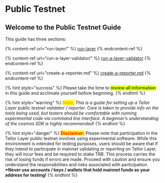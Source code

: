 # Public Testnet

## Welcome to the Public Testnet Guide

This guide has three sections:

{% content-ref url="run-layer/" %}
[run-layer](run-layer/)
{% endcontent-ref %}

{% content-ref url="run-a-layer-validator/" %}
[run-a-layer-validator](run-a-layer-validator/)
{% endcontent-ref %}

{% content-ref url="create-a-reporter.md" %}
[create-a-reporter.md](create-a-reporter.md)
{% endcontent-ref %}

{% hint style="success" %}
Please take the time to <mark style="color:green;">**review all information**</mark> in this guide and acclimate yourself before beginning.
{% endhint %}

{% hint style="warning" %}
<mark style="color:orange;">**Note:**</mark> _This is a guide for setting up a Tellor Layer public testnet validator / reporter. Care is taken to provide info on the tools being used, but testers should be comfortable with running experimental code via command line interface. A beginner’s understanding of the cosmos SDK is highly recommended!_
{% endhint %}

{% hint style="danger" %}
<mark style="color:red;">**Disclaimer:**</mark> Please note that participation in the Tellor Layer public testnet involves using experimental software. While this environment is intended for testing purposes, users should be aware that if they intend to participate in mainnet validating or reporting on Tellor Layer, they will incur fees and be required to stake TRB. This process carries the risk of losing funds if errors are made. Proceed with caution and ensure you understand the responsibilities and risks associated with participation.  **\*Never use accounts / keys / wallets that hold mainnet funds as your address for testing!**
{% endhint %}

